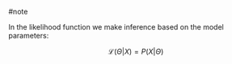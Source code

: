 #note

In the likelihood function we make inference based on the model parameters:

$$
\mathcal{L}(\Theta | X) = P(X | \Theta)
$$
